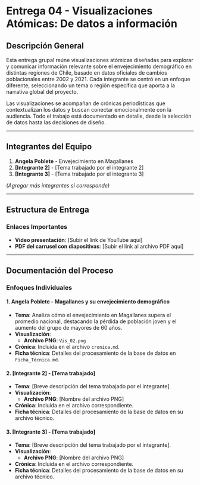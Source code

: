 # Entrega 04 - Visualizaciones Atómicas: De datos a información

## Descripción General

Esta entrega grupal reúne visualizaciones atómicas diseñadas para explorar y comunicar información relevante sobre el envejecimiento demográfico en distintas regiones de Chile, basado en datos oficiales de cambios poblacionales entre 2002 y 2021. Cada integrante se centró en un enfoque diferente, seleccionando un tema o región específica que aporta a la narrativa global del proyecto.

Las visualizaciones se acompañan de crónicas periodísticas que contextualizan los datos y buscan conectar emocionalmente con la audiencia. Todo el trabajo está documentado en detalle, desde la selección de datos hasta las decisiones de diseño.

---

## Integrantes del Equipo

1. **Angela Poblete** - Envejecimiento en Magallanes
2. **[Integrante 2]** - [Tema trabajado por el integrante 2]
3. **[Integrante 3]** - [Tema trabajado por el integrante 3]

*(Agregar más integrantes si corresponde)*

---

## Estructura de Entrega

### Enlaces Importantes

- **Video presentación**: [Subir el link de YouTube aquí]
- **PDF del carrusel con diapositivas**: [Subir el link al archivo PDF aquí]

---

## Documentación del Proceso

### Enfoques Individuales

#### 1. Angela Poblete - **Magallanes y su envejecimiento demográfico**
- **Tema**: Analiza cómo el envejecimiento en Magallanes supera el promedio nacional, destacando la pérdida de población joven y el aumento del grupo de mayores de 60 años.
- **Visualización**:
  - **Archivo PNG**: `Vis_02.png`
- **Crónica**: Incluida en el archivo `cronica.md`.
- **Ficha técnica**: Detalles del procesamiento de la base de datos en `Ficha_Técnica.md`.

#### 2. [Integrante 2] - **[Tema trabajado]**
- **Tema**: [Breve descripción del tema trabajado por el integrante].
- **Visualización**:
  - **Archivo PNG**: [Nombre del archivo PNG]
- **Crónica**: Incluida en el archivo correspondiente.
- **Ficha técnica**: Detalles del procesamiento de la base de datos en su archivo técnico.

#### 3. [Integrante 3] - **[Tema trabajado]**
- **Tema**: [Breve descripción del tema trabajado por el integrante].
- **Visualización**:
  - **Archivo PNG**: [Nombre del archivo PNG]
- **Crónica**: Incluida en el archivo correspondiente.
- **Ficha técnica**: Detalles del procesamiento de la base de datos en su archivo técnico.


